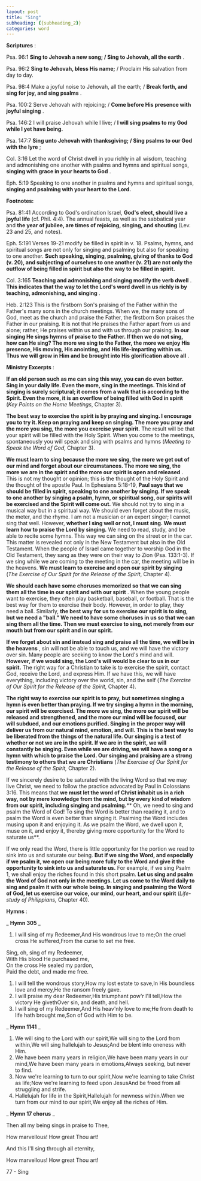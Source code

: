 ```yaml
---
layout: post
title: "Sing"
subheading: {{subheading_2}}
categories: word
---
```


**Scriptures** :

Psa. 96:1 **Sing to Jehovah a new song; / Sing to Jehovah, all the earth** .

Psa. 96:2 **Sing to Jehovah, bless His name;** / Proclaim His salvation from day to day.

Psa. 98:4 Make a joyful noise to Jehovah, all the earth; / **Break forth, and sing for joy, and sing psalms** .

Psa. 100:2 Serve Jehovah with rejoicing; / **Come before His presence with joyful singing** .

Psa. 146:2 I will praise Jehovah while I live; / **I will sing psalms to my God while I yet have being.**

Psa. 147:7 **Sing unto Jehovah with thanksgiving; / Sing psalms to our God with the lyre** ;

Col. 3:16 Let the word of Christ dwell in you richly in all wisdom, teaching and admonishing one another with psalms and hymns and spiritual songs, **singing with grace in your hearts to God** .

Eph. 5:19 Speaking to one another in psalms and hymns and spiritual songs, **singing and psalming with your heart to the Lord.**

**Footnotes:**

Psa. 81:41 According to God's ordination Israel, **God's elect, should live a joyful life** (cf. Phil. 4:4). The annual feasts, as well as the sabbatical year and **the year of jubilee, are times of rejoicing, singing, and shouting** (Lev. 23 and 25, and notes).

Eph. 5:191 Verses 19-21 modify be filled in spirit in v. 18. Psalms, hymns, and spiritual songs are not only for singing and psalming but also for speaking to one another. **Such speaking, singing, psalming, giving of thanks to God (v. 20), and subjecting of ourselves to one another (v. 21) are not only the outflow of being filled in spirit but also the way to be filled in spirit.**

Col. 3:165 **Teaching and admonishing and singing modify the verb dwell** . **This indicates that the way to let the Lord's word dwell in us richly is by teaching, admonishing, and singing** .

Heb. 2:123 This is the firstborn Son's praising of the Father within the Father's many sons in the church meetings. When we, the many sons of God, meet as the church and praise the Father, the firstborn Son praises the Father in our praising. It is not that He praises the Father apart from us and alone; rather, He praises within us and with us through our praising. **In our singing He sings hymns of praise to the Father. If then we do not sing, how can He sing? The more we sing to the Father, the more we enjoy His presence, His moving, His anointing, and His life-imparting within us. Thus we will grow in Him and be brought into His glorification above all** .

**Ministry Excerpts** :

**If an old person such as me can sing this way, you can do even better. Sing in your daily life. Even the more, sing in the meetings. This kind of singing is surely scriptural; it comes from a walk that is according to the Spirit. Even the more, it is an overflow of being filled with God in spirit** (_Key Points on the Home Meetings_, Chapter 3).

**The best way to exercise the spirit is by praying and singing. I encourage you to try it. Keep on praying and keep on singing. The more you pray and the more you sing, the more you exercise your spirit.** The result will be that your spirit will be filled with the Holy Spirit. When you come to the meetings, spontaneously you will speak and sing with psalms and hymns (_Meeting to Speak the Word of God_, Chapter 3).

**We must learn to sing because the more we sing, the more we get out of our mind and forget about our circumstances. The more we sing, the more we are in the spirit and the more our spirit is open and released** . This is not my thought or opinion; this is the thought of the Holy Spirit and the thought of the apostle Paul. In Ephesians 5:18-19, **Paul says that we should be filled in spirit, speaking to one another by singing. If we speak to one another by singing a psalm, hymn, or spiritual song, our spirits will be exercised and the Spirit will come out.** We should not try to sing in a musical way but in a spiritual way. We should even forget about the music, the meter, and the rhyme. I am not a musician or an expert singer; I cannot sing that well. However, **whether I sing well or not, I must sing. We must learn how to praise the Lord by singing.** We need to read, study, and be able to recite some hymns. This way we can sing on the street or in the car. This matter is revealed not only in the New Testament but also in the Old Testament. When the people of Israel came together to worship God in the Old Testament, they sang as they were on their way to Zion (Psa. 133:1-3). If we sing while we are coming to the meeting in the car, the meeting will be in the heavens. **We must learn to exercise and open our spirit by singing** (_The Exercise of Our Spirit for the Release of the Spirit_, Chapter 4).

**We should each have some choruses memorized so that we can sing them all the time in our spirit and with our spirit** . When the young people want to exercise, they often play basketball, baseball, or football. That is the best way for them to exercise their body. However, in order to play, they need a ball. Similarly, **the best way for us to exercise our spirit is to sing, but we need a "ball." We need to have some choruses in us so that we can sing them all the time. Then we must exercise to sing, not merely from our mouth but from our spirit and in our spirit.**

**If we forget about sin and instead sing and praise all the time, we will be in the heavens** , sin will not be able to touch us, and we will have the victory over sin. Many people are seeking to know the Lord's mind and will. **However, if we would sing, the Lord's will would be clear to us in our spirit.** The right way for a Christian to take is to exercise the spirit, contact God, receive the Lord, and express Him. If we have this, we will have everything, including victory over the world, sin, and the self (_The Exercise of Our Spirit for the Release of the Spirit,_ Chapter 4).

**The right way to exercise our spirit is to pray, but sometimes singing a hymn is even better than praying. If we try singing a hymn in the morning, our spirit will be exercised. The more we sing, the more our spirit will be released and strengthened, and the more our mind will be focused, our will subdued, and our emotions purified. Singing in the proper way will deliver us from our natural mind, emotion, and will. This is the best way to be liberated from the things of the natural life. Our singing is a test of whether or not we are in the spirit. If we are in the spirit, we will constantly be singing. Even while we are driving, we will have a song or a hymn with which to praise the Lord. Our singing and praising are a strong testimony to others that we are Christians** (_The Exercise of Our Spirit for the Release of the Spirit,_ Chapter 2).

If we sincerely desire to be saturated with the living Word so that we may live Christ, we need to follow the practice advocated by Paul in Colossians 3:16. This means that **we must let the word of Christ inhabit us in a rich way, not by mere knowledge from the mind, but by every kind of wisdom from our spirit, including singing and psalming.**** Oh, we need to sing and psalm the Word of God! To sing the Word is better than reading it, and to psalm the Word is even better than singing it. Psalming the Word includes musing upon it and enjoying it. As we psalm the Word, we dwell upon it, muse on it, and enjoy it, thereby giving more opportunity for the Word to saturate us**.

If we only read the Word, there is little opportunity for the portion we read to sink into us and saturate our being. **But if we sing the Word, and especially if we psalm it, we open our being more fully to the Word and give it the opportunity to sink into us and saturate us.** For example, if we sing Psalm 1, we shall enjoy the riches found in this short psalm. **Let us sing and psalm the Word of God not only in the meetings. Let us come to the Word daily to sing and psalm it with our whole being. In singing and psalming the Word of God, let us exercise our voice, our mind, our heart, and our spirit** (_Life-study of Philippians,_ Chapter 40).

**Hymns** :

_ **Hymn 305** _

1. I will sing of my Redeemer,And His wondrous love to me;On the cruel cross He suffered,From the curse to set me free.

Sing, oh, sing of my Redeemer,  
With His blood He purchased me,  
On the cross He sealed my pardon,  
Paid the debt, and made me free.

1. I will tell the wondrous story,How my lost estate to save,In His boundless love and mercy,He the ransom freely gave.
2. I will praise my dear Redeemer,His triumphant pow'r I'll tell,How the victory He givethOver sin, and death, and hell.
3. I will sing of my Redeemer,And His heav'nly love to me;He from death to life hath brought me,Son of God with Him to be.

_ **Hymn 1141** _

1. We will sing to the Lord with our spirit,We will sing to the Lord from within,We will sing hallelujah to Jesus;And be blent into oneness with Him.
2. We have been many years in religion,We have been many years in our mind,We have been many years in emotions,Always seeking, but never to find.
3. Now we're learning to turn to our spirit,Now we're learning to take Christ as life;Now we're learning to feed upon JesusAnd be freed from all struggling and strife.
4. Hallelujah for life in the Spirit,Hallelujah for newness within.When we turn from our mind to our spirit,We enjoy all the riches of Him.

_ **Hymn 17 chorus** _

Then all my being sings in praise to Thee,

How marvellous! How great Thou art!

And this I'll sing through all eternity,

How marvellous! How great Thou art!

77 - Sing
